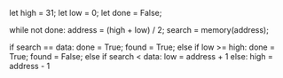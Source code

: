 let high = 31;
let low = 0;
let done = False;

while not done:
  address = (high + low) / 2;
  search = memory(address); 

  if search == data:
    done = True;
    found = True;
  else if low >= high:
    done = True;
    found = False;
  else if search < data:
    low = address + 1
  else:
    high = address - 1
